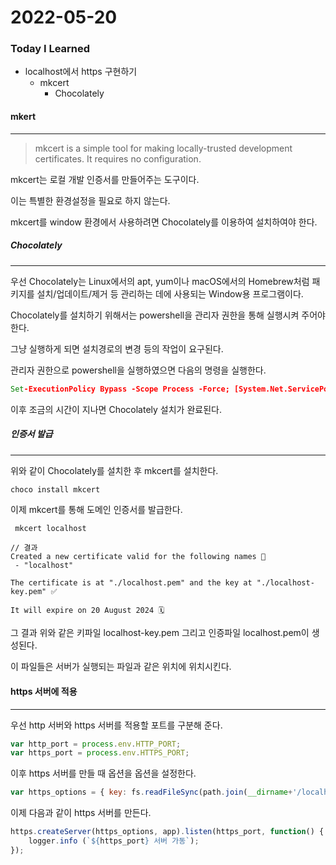 # 2022-05-20

### Today I Learned

- localhost에서 https 구현하기
  - mkcert
    - Chocolately




#### mkert

---



> mkcert is a simple tool for making locally-trusted development certificates. It requires no configuration.



mkcert는 로컬 개발 인증서를 만들어주는 도구이다.

이는 특별한 환경설정을 필요로 하지 않는다.



mkcert를 window 환경에서 사용하려면 Chocolately를 이용하여 설치하여야 한다.



##### Chocolately

---

우선 Chocolately는 Linux에서의 apt, yum이나 macOS에서의 Homebrew처럼 패키지를 설치/업데이트/제거 등 관리하는 데에 사용되는 Window용 프로그램이다.



Chocolately를 설치하기 위해서는 powershell을 관리자 권한을 통해 실행시켜 주어야 한다.

그냥 실행하게 되면 설치경로의 변경 등의 작업이 요구된다.



관리자 권한으로 powershell을 실행하였으면 다음의 명령을 실행한다.

```cmd
Set-ExecutionPolicy Bypass -Scope Process -Force; [System.Net.ServicePointManager]::SecurityProtocol = [System.Net.ServicePointManager]::SecurityProtocol -bor 3072; iex ((New-Object System.Net.WebClient).DownloadString('https://community.chocolatey.org/install.ps1'))
```



이후 조금의 시간이 지나면 Chocolately 설치가 완료된다.



##### 인증서 발급

---

위와 같이 Chocolately를 설치한 후 mkcert를 설치한다.

```cmd
choco install mkcert
```



이제 mkcert를 통해 도메인 인증서를 발급한다.

```
 mkcert localhost
```



```
// 결과
Created a new certificate valid for the following names 📜
 - "localhost"

The certificate is at "./localhost.pem" and the key at "./localhost-key.pem" ✅

It will expire on 20 August 2024 🗓
```



그 결과 위와 같은 키파일 localhost-key.pem 그리고 인증파일 localhost.pem이 생성된다.

이 파일들은 서버가 실행되는 파일과 같은 위치에 위치시킨다.



#### https 서버에 적용

---

우선 http 서버와 https 서버를 적용할 포트를 구분해 준다.

```javascript
var http_port = process.env.HTTP_PORT;
var https_port = process.env.HTTPS_PORT;
```



이후 https 서버를 만들 때 옵션을 옵션을 설정한다.

```javascript
var https_options = { key: fs.readFileSync(path.join(__dirname+'/localhost-key.pem')), cert: fs.readFileSync(path.join(__dirname+'/localhost.pem')) };
```



이제 다음과 같이 https 서버를 만든다.

```javascript
https.createServer(https_options, app).listen(https_port, function() {
    logger.info (`${https_port} 서버 가동`);
});
```

